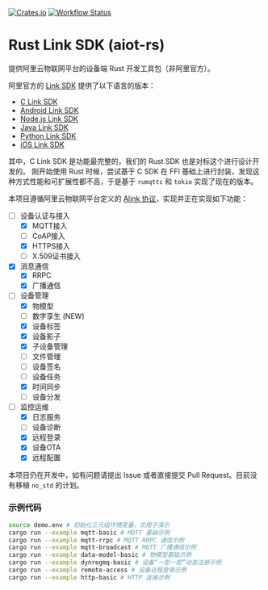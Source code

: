 [![Crates.io](https://img.shields.io/crates/v/aiot.svg)](https://crates.io/crates/aiot)
[![Workflow Status](https://github.com/lebai-robotics/aiot-rust/actions/workflows/rust.yml/badge.svg)](https://github.com/lebai-robotics/aiot-rust/actions/workflows/rust.yml)

# Rust Link SDK (aiot-rs)

提供阿里云物联网平台的设备端 Rust 开发工具包（非阿里官方）。

阿里官方的 [Link SDK](https://help.aliyun.com/document_detail/96596.html) 提供了以下语言的版本：

- [C Link SDK](https://help.aliyun.com/document_detail/163753.html)
- [Android Link SDK](https://help.aliyun.com/document_detail/96605.html)
- [Node.js Link SDK](https://help.aliyun.com/document_detail/96617.html)
- [Java Link SDK](https://help.aliyun.com/document_detail/97330.html)
- [Python Link SDK](https://help.aliyun.com/document_detail/98291.html)
- [iOS Link SDK](https://help.aliyun.com/document_detail/100532.html)

其中，C Link SDK 是功能最完整的，我们的 Rust SDK 也是对标这个进行设计开发的。 刚开始使用 Rust 时候，尝试基于 C SDK 在 FFI 基础上进行封装，发现这种方式性能和可扩展性都不高，于是基于 `rumqttc` 和 `tokio` 实现了现在的版本。

本项目遵循阿里云物联网平台定义的 [Alink 协议](https://help.aliyun.com/document_detail/90459.html)，实现并正在实现如下功能：

- [ ] 设备认证与接入
    - [x] MQTT接入
    - [ ] CoAP接入
    - [x] HTTPS接入
    - [ ] X.509证书接入
- [x] 消息通信
    - [x] RRPC
    - [x] 广播通信
- [ ] 设备管理
    - [x] 物模型
    - [ ] 数字孪生 (NEW)
    - [x] 设备标签
    - [x] 设备影子
    - [x] 子设备管理
    - [ ] 文件管理
    - [ ] 设备签名
    - [ ] 设备任务
    - [x] 时间同步
    - [ ] 设备分发
- [ ] 监控运维
    - [x] 日志服务
    - [ ] 设备诊断
    - [x] 远程登录
    - [x] 设备OTA
    - [x] 远程配置

本项目仍在开发中，如有问题请提出 Issue 或者直接提交 Pull Request。目前没有移植 `no_std` 的计划。

### 示例代码

```bash
source demo.env # 初始化三元组环境变量，仅用于演示
cargo run --example mqtt-basic # MQTT 基础示例
cargo run --example mqtt-rrpc # MQTT RRPC 通信示例
cargo run --example mqtt-broadcast # MQTT 广播通信示例
cargo run --example data-model-basic # 物模型基础示例
cargo run --example dynregmq-basic # 设备“一型一密”动态注册示例
cargo run --example remote-access # 设备远程登录示例
cargo run --example http-basic # HTTP 连接示例
```
